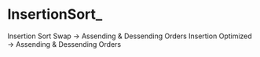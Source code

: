 # InsertionSort_
Insertion Sort Swap -> Assending &amp; Dessending Orders                            Insertion Optimized -> Assending &amp; Dessending Orders 
